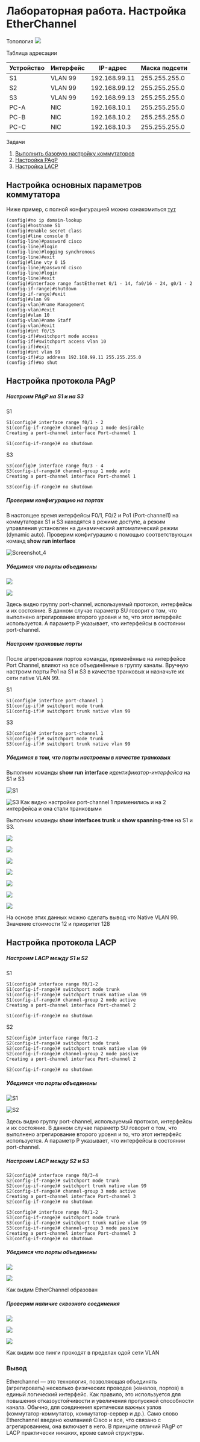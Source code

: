 # Лабораторная работа. Настройка EtherChannel

Топология
![](https://github.com/Samsonvl/network-otus/blob/master/labs/lab04/Screenshots/topology.png)



Таблица адресации

| Устройство | Интерфейс | IP-адрес      | Маска подсети |
| ---------- | --------- | ------------- | ------------- |
| S1         | VLAN 99   | 192.168.99.11 | 255.255.255.0 |
| S2         | VLAN 99   | 192.168.99.12 | 255.255.255.0 |
| S3         | VLAN 99   | 192.168.99.13 | 255.255.255.0 |
| PC-A       | NIC       | 192.168.10.1  | 255.255.255.0 |
| PC-B       | NIC       | 192.168.10.2  | 255.255.255.0 |
| PC-C       | NIC       | 192.168.10.3  | 255.255.255.0 |

Задачи

1. [Выполнить базовую настройку коммутаторов](#EC1)
2. [Настройка PAgP](#EC2)
3. [Настройка LACP](#EC3)

## Настройка основных параметров коммутатора<a name="EC1"></a>

Ниже пример, с полной конфигурацией можно ознакомиться [тут](https://github.com/Samsonvl/network-otus/tree/master/labs/lab04/config)

```
(config)#no ip domain-lookup
(config)#hostname S1
(config)#enable secret class
(config)#line console 0
(config-line)#password cisco
(config-line)#login
(config-line)#logging synchronous
(config-line)#exit
(config)#line vty 0 15
(config-line)#password cisco
(config-line)#login
(config-line)#exit
(config)#interface range fastEthernet 0/1 - 14, fa0/16 - 24, g0/1 - 2
(config-if-range)#shutdown
(config-if-range)#exit
(config)#vlan 99
(config-vlan)#name Management
(config-vlan)#exit
(config)#vlan 10
(config-vlan)#name Staff
(config-vlan)#exit
(config)#int f0/15
(config-if)#switchport mode access
(config-if)#switchport access vlan 10
(config-if)#exit
(config)#int vlan 99
(config-if)#ip address 192.168.99.11 255.255.255.0
(config-if)#no shut
```

## Настройка протокола PAgP<a name="EC2"></a>

##### Настроим PAgP на S1 и на S3

S1

```
S1(config)# interface range f0/1 - 2
S1(config-if-range)# channel-group 1 mode desirable
Creating a port-channel interface Port-channel 1

S1(config-if-range)# no shutdown
```

S3

```
S3(config)# interface range f0/3 - 4
S3(config-if-range)# channel-group 1 mode auto
Creating a port-channel interface Port-channel 1

S3(config-if-range)# no shutdown
```

##### Проверим конфигурацию на портах

В настоящее время интерфейсы F0/1, F0/2 и Po1 (Port-channel1) на коммутаторах S1 и S3 находятся в режиме доступе, а режим управления установлен на динамический автоматический режим (dynamic auto). Проверим конфигурацию с помощью соответствующих команд **show run interface** 

![Screenshot_4](https://github.com/Samsonvl/network-otus/blob/master/labs/lab04/Screenshots/Screenshot_4.png)

##### Убедимся что порты объединены

![](https://github.com/Samsonvl/network-otus/blob/master/labs/lab04/Screenshots/Screenshot_3.png)

![](https://github.com/Samsonvl/network-otus/blob/master/labs/lab04/Screenshots/Screenshot_5.png)

Здесь видно группу port-channel, используемый протокол, интерфейсы и их состояние. В данном случае параметр SU говорит о том, что выполнено агрегирование второго уровня и то, что этот интерфейс используется. А параметр P указывает, что интерфейсы в состоянии port-channel.

##### Настроим транковые порты

После агрегирования портов команды, применённые на интерфейсе Port Channel, влияют на все объединённые в группу каналы. Вручную настроим порты Po1 на S1 и S3 в качестве транковых и назначьте их сети native VLAN 99.

S1

```
S1(config)# interface port-channel 1
S1(config-if)# switchport mode trunk
S1(config-if)# switchport trunk native vlan 99
```

S3

```
S3(config)# interface port-channel 1
S3(config-if)# switchport mode trunk
S3(config-if)# switchport trunk native vlan 99
```

##### Убедимся в том, что порты настроены в качестве транковых

Выполним команды **show run** **interface** *идентификатор-интерфейса* на S1 и S3

![S1](https://github.com/Samsonvl/network-otus/blob/master/labs/lab04/Screenshots/Screenshot_6.png)

![S3](https://github.com/Samsonvl/network-otus/blob/master/labs/lab04/Screenshots/Screenshot_7.png)
Как видно настройки port-channel 1 применились и на 2 интерфейса и она стали транковыми

Выполним команды **show interfaces trunk** и **show spanning-tree** на S1 и S3.

![](https://github.com/Samsonvl/network-otus/blob/master/labs/lab04/Screenshots/Screenshot_9.png)

![](https://github.com/Samsonvl/network-otus/blob/master/labs/lab04/Screenshots/Screenshot_11.png)

![](https://github.com/Samsonvl/network-otus/blob/master/labs/lab04/Screenshots/Screenshot_12.png)

![](https://github.com/Samsonvl/network-otus/blob/master/labs/lab04/Screenshots/Screenshot_13.png)

![](https://github.com/Samsonvl/network-otus/blob/master/labs/lab04/Screenshots/Screenshot_14.png)

![](https://github.com/Samsonvl/network-otus/blob/master/labs/lab04/Screenshots/Screenshot_15.png)

![](https://github.com/Samsonvl/network-otus/blob/master/labs/lab04/Screenshots/Screenshot_16.png)

На основе этих данных можно сделать вывод что Native VLAN 99. Значение стоимости 12 и приоритет 128

## Настройка протокола LACP<a name="EC3"></a>

##### Настроим LACP между S1 и S2

S1

```
S1(config)# interface range f0/1-2
S1(config-if-range)# switchport mode trunk
S1(config-if-range)# switchport trunk native vlan 99
S1(config-if-range)# channel-group 2 mode active
Creating a port-channel interface Port-channel 2

S1(config-if-range)# no shutdown
```

S2

```
S2(config)# interface range f0/1-2
S2(config-if-range)# switchport mode trunk
S2(config-if-range)# switchport trunk native vlan 99
S2(config-if-range)# channel-group 2 mode passive
Creating a port-channel interface Port-channel 2

S2(config-if-range)# no shutdown
```

##### Убедимся что порты объединены

![S1](https://github.com/Samsonvl/network-otus/blob/master/labs/lab04/Screenshots/Screenshot_16.png)

![S2](https://github.com/Samsonvl/network-otus/blob/master/labs/lab04/Screenshots/Screenshot_17.png)

Здесь видно группу port-channel, используемый протокол, интерфейсы и их состояние. В данном случае параметр SU говорит о том, что выполнено агрегирование второго уровня и то, что этот интерфейс используется. А параметр P указывает, что интерфейсы в состоянии port-channel.

##### Настроим LACP между S2 и S3

```
S2(config)# interface range f0/3-4
S2(config-if-range)# switchport mode trunk
S2(config-if-range)# switchport trunk native vlan 99
S2(config-if-range)# channel-group 3 mode active
Creating a port-channel interface Port-channel 3
S2(config-if-range)# no shutdown
```

```
S3(config)# interface range f0/1-2
S3(config-if-range)# switchport mode trunk
S3(config-if-range)# switchport trunk native vlan 99
S3(config-if-range)# channel-group 3 mode passive
Creating a port-channel interface Port-channel 3
S3(config-if-range)# no shutdown
```

##### Убедимся что порты объединены

![](https://github.com/Samsonvl/network-otus/blob/master/labs/lab04/Screenshots/Screenshot_18.png)

![](https://github.com/Samsonvl/network-otus/blob/master/labs/lab04/Screenshots/Screenshot_19.png)

Как видим EtherChannel образован

##### Проверим наличие сквозного соединения

![](https://github.com/Samsonvl/network-otus/blob/master/labs/lab04/Screenshots/Screenshot_20.png)

![](https://github.com/Samsonvl/network-otus/blob/master/labs/lab04/Screenshots/Screenshot_22.png)

![](https://github.com/Samsonvl/network-otus/blob/master/labs/lab04/Screenshots/Screenshot_23.png)

Как видим все пинги проходят в пределах одой сети VLAN

### Вывод

Etherchannel — это технология, позволяющая объединять (агрегировать) несколько физических проводов (каналов, портов) в единый логический интерфейс. Как правило, это используется для повышения отказоустойчивости и увеличения пропускной способности канала. Обычно, для соединения критически важных узлов (коммутатор-коммутатор, коммутатор-сервер и др.). Само слово Etherchannel введено компанией Cisco и все, что связано с агрегированием, она включает в него. В принципе отличий PAgP от LACP практически никаких, кроме самой структуры.
